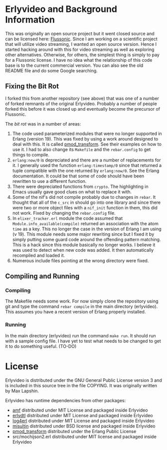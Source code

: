 # Erlyvideo and Background Information

This was originally an open source project but it went closed source and can be licensed here: [Flussonic](https://flussonic.com). Since I am working on a scientific project that will utilize video streaming, I wanted an open source version. Hence I started hacking around with this for video streaming as well as exploring other alternatives. Otherwise, for others,  the simplest thing is simply to pay for a Flussonic license. I have no idea what the relationship of this code base is to the current commercial version. You can also see the old README file and do some Google searching.


## Fixing the Bit Rot
I forked this from another repository (see above) that was one of a number of forked remnants of the original Erlyvideo. Probably a number of people forked this before it was closed up and eventually become the precursor of Flussonic. 

The *bit rot* was in a number of areas:
1. The code used parameterized modules that were no longer supported in Erlang (version 19). This was fixed by using a work around designed to deal with this. It is called [pmod_transform](https://github.com/erlang/pmod_transform). See their examples on how to use it. I had to also change its `Makefile` and the `rebar.config` to get things to compile.
2. `erlang:now/0` is depreciated and there are a number of replacements for it. I generally used the function `erlang:timestamp/0` since that returned a tuple compatible with the one returned by `erlang:now/0`. See the Erlang documentation. It could be that some of code should have been rewritten to use a different function. 
3. There were depreciated functions from `crypto`. The highlighting in Emacs usually gave good clues on what to replace it with.
4. Some of the nif's did not compile probably due to changes in `rebar`. It thought that all of the `c_src` in should go into one library and since there were two or more object files with a `nif_init` function in them, this did not work. Fixed by changing the `rebar.config` file. 
5. In `elixer_tracker.erl` module the code assumed that `Module.info_available(compile)` returned an association with the atom `time` as a key. This no longer the case in the version of Erlang I am using (v 19). This module needs some major rewriting since but I fixed it by simply putting some guard code around the offending pattern matching. This is a hack since this module basically no longer works. I believe it was used to detect when new code was added. It then automatically recompiled and loaded it. 
6. Numerous include files pointing at the wrong directory were fixed. 

## Compiling and Running

### Compiling
The Makefile needs some work. For now simply clone the repository using git and type the command `rebar compile` in the main directory (erlyvideo). This assumes you have a recent version of Erlang properly installed. 

### Running
In the main directory (erlyvideo) run the command `make run`. It should run with a sample config file. I have yet to test what needs to be changed to get it to do something useful. (TO-DO)

# License

Erlyvideo is distributed under the GNU General Public License version 3 and is included in this source tree in the file COPYING. It was originally written by Max Lapshin. 

Erlyvideo has runtime dependencies from other packages:

* [amf](http://github.com/maxlapshin/eamf) distributed under MIT License and packaged inside Erlyvideo
* [erlydtl](http://github.com/erlyvideo/erlydtl) distributed under MIT License and packaged inside Erlyvideo
* [log4erl](http://github.com/erlyvideo/log4erl) distributed under MIT License and packaged inside Erlyvideo
* [misultin](http://github.com/ostinelli/misultin) distributed under BSD license and packaged inside Erlyvideo
* [pmod_transform](https://github.com/erlang/pmod_transform) distributed under the Erlang Public License
* src/mochijson2.erl distributed under MIT license and packaged inside Erlyvideo

